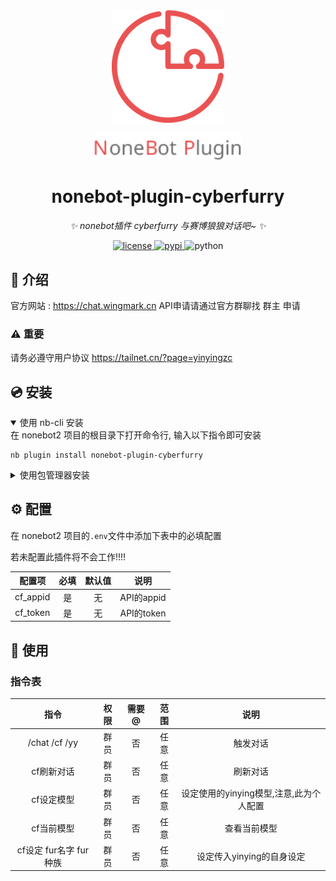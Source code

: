 <div align="center">
  <a href="https://v2.nonebot.dev/store"><img src="https://github.com/cubstaryow/nonebot-plugin-cyberfurry/blob/master/.github/nbp_logo.png" width="180" height="180" alt="NoneBotPluginLogo"></a>
  <br>
  <p><img src="https://github.com/cubstaryow/nonebot-plugin-cyberfurry/blob/master/.github/NoneBotPlugin.svg" width="240" alt="NoneBotPluginText"></p>
</div>

<div align="center">

# nonebot-plugin-cyberfurry

_✨ nonebot插件 cyberfurry 与赛博狼狼对话吧~ ✨_


<a href="./LICENSE">
    <img src="https://img.shields.io/github/license/owner/nonebot-plugin-cyberfurry.svg" alt="license">
</a>
<a href="https://pypi.python.org/pypi/nonebot-plugin-cyberfurry">
    <img src="https://img.shields.io/pypi/v/nonebot-plugin-cyberfurry.svg" alt="pypi">
</a>
<img src="https://img.shields.io/badge/python-3.10+-blue.svg" alt="python">

</div>

## 📖 介绍

官方网站 : https://chat.wingmark.cn
API申请请通过官方群聊找 群主 申请

### ⚠ 重要

请务必遵守用户协议 https://tailnet.cn/?page=yinyingzc

## 💿 安装

<details open>
<summary>使用 nb-cli 安装</summary>
在 nonebot2 项目的根目录下打开命令行, 输入以下指令即可安装

    nb plugin install nonebot-plugin-cyberfurry

</details>

<details>
<summary>使用包管理器安装</summary>
在 nonebot2 项目的插件目录下, 打开命令行, 根据你使用的包管理器, 输入相应的安装命令

<details>
<summary>pip</summary>

    pip install nonebot-plugin-cyberfurry
</details>
<details>
<summary>pdm</summary>

    pdm add nonebot-plugin-cyberfurry
</details>
<details>
<summary>poetry</summary>

    poetry add nonebot-plugin-cyberfurry
</details>
<details>
<summary>conda</summary>

    conda install nonebot-plugin-cyberfurry
</details>

打开 nonebot2 项目根目录下的 `pyproject.toml` 文件, 在 `[tool.nonebot]` 部分追加写入

    plugins = ["nonebot_plugin_cyberfurry"]

</details>

## ⚙️ 配置

在 nonebot2 项目的`.env`文件中添加下表中的必填配置

若未配置此插件将不会工作!!!!

| 配置项 | 必填 | 默认值 | 说明 |
|:-----:|:----:|:----:|:----:|
| cf_appid | 是 | 无 | API的appid |
| cf_token | 是 | 无 | API的token |

## 🎉 使用
### 指令表
| 指令 | 权限 | 需要@ | 范围 | 说明 |
|:-----:|:----:|:----:|:----:|:----:|
| /chat /cf /yy | 群员 | 否 | 任意 | 触发对话 |
| cf刷新对话 | 群员 | 否 | 任意 | 刷新对话 |
 | cf设定模型 | 群员 | 否 | 任意 | 设定使用的yinying模型,注意,此为个人配置 |
 | cf当前模型 | 群员 | 否 | 任意 |  查看当前模型 |
 | cf设定 fur名字 fur种族 | 群员 | 否 | 任意 | 设定传入yinying的自身设定 |
